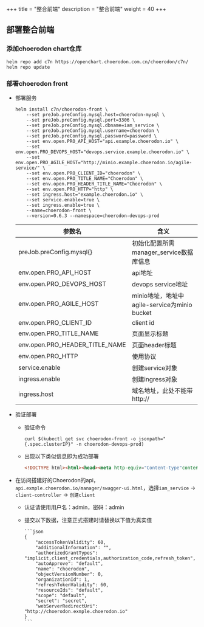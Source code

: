 +++
title = "整合前端"
description = "整合前端"
weight = 40
+++

## 部署整合前端

### 添加choerodon chart仓库

```
helm repo add c7n https://openchart.choerodon.com.cn/choerodon/c7n/
helm repo update
```

### 部署choerodon front
- 部署服务

    ```
    helm install c7n/choerodon-front \
        --set preJob.preConfig.mysql.host=choerodon-mysql \
        --set preJob.preConfig.mysql.port=3306 \
        --set preJob.preConfig.mysql.dbname=iam_service \
        --set preJob.preConfig.mysql.username=choerodon \
        --set preJob.preConfig.mysql.password=password \
        --set env.open.PRO_API_HOST="api.example.choerodon.io" \
        --set env.open.PRO_DEVOPS_HOST="devops.service.example.choerodon.io" \
        --set env.open.PRO_AGILE_HOST="http://minio.example.choerodon.io/agile-service/" \
        --set env.open.PRO_CLIENT_ID="choerodon" \
        --set env.open.PRO_TITLE_NAME="Choerodon" \
        --set env.open.PRO_HEADER_TITLE_NAME="Choerodon" \
        --set env.open.PRO_HTTP="http" \
        --set ingress.host="example.choerodon.io" \
        --set service.enable=true \
        --set ingress.enable=true \
        --name=choerodon-front \
        --version=0.6.3 --namespace=choerodon-devops-prod
    ```
    参数名 | 含义 
    --- |  --- 
    preJob.preConfig.mysql{}|初始化配置所需manager_service数据库信息
    env.open.PRO_API_HOST|api地址
    env.open.PRO_DEVOPS_HOST|devops service地址
    env.open.PRO_AGILE_HOST|minio地址，地址中agile-service为minio bucket
    env.open.PRO_CLIENT_ID|client id
    env.open.PRO_TITLE_NAME|页面显示标题
    env.open.PRO_HEADER_TITLE_NAME|页面header标题
    env.open.PRO_HTTP|使用协议
    service.enable|创建service对象
    ingress.enable|创建ingress对象
    ingress.host|域名地址，此处不能带http://

- 验证部署
    - 验证命令

        ```
        curl $(kubectl get svc choerodon-front -o jsonpath="{.spec.clusterIP}" -n choerodon-devops-prod)
        ```
    - 出现以下类似信息即为成功部署

        ```html
        <!DOCTYPE html><html><head><meta http-equiv="Content-type"content="text/html; charset=utf-8"><title>Choerodon</title><link rel="shortcut icon"href="favicon.ico"></head><body><div id="app"></div><script type="text/javascript"src="app/vendor_19e4b950.js"></script><script type="text/javascript"src="app/main_19e4b950.js"></script></body></html>
        ```

- 在访问搭建好的Choerodon的api，`api.exmple.choerodon.io/manager/swagger-ui.html`，选择`iam_service` -> `client-controller` -> `创建client`
  - 认证请使用用户名：admin，密码：admin
  - 提交以下数据，注意正式搭建时请替换以下值为真实值
      
        ```json
        {
            "accessTokenValidity": 60,
            "additionalInformation": "",
            "authorizedGrantTypes": "implicit,client_credentials,authorization_code,refresh_token",
            "autoApprove": "default",
            "name": "choerodon",
            "objectVersionNumber": 0,
            "organizationId": 1,
            "refreshTokenValidity": 60,
            "resourceIds": "default",
            "scope": "default",
            "secret": "secret",
            "webServerRedirectUri": "http://choerodon.exmple.choerodon.io"
        }
        ```